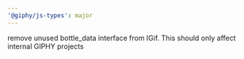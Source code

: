 ```yaml
---
'@giphy/js-types': major
---
```


remove unused bottle_data interface from IGif. This should only affect internal GIPHY projects
